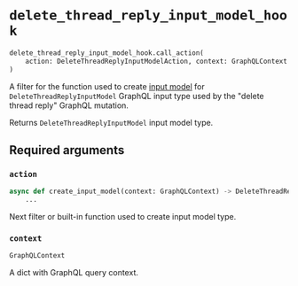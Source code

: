 # `delete_thread_reply_input_model_hook`

```python
delete_thread_reply_input_model_hook.call_action(
    action: DeleteThreadReplyInputModelAction, context: GraphQLContext
)
```

A filter for the function used to create [input model](https://pydantic-docs.helpmanual.io/usage/models/) for `DeleteThreadReplyInputModel` GraphQL input type used by the "delete thread reply" GraphQL mutation.

Returns `DeleteThreadReplyInputModel` input model type.


## Required arguments

### `action`

```python
async def create_input_model(context: GraphQLContext) -> DeleteThreadReplyInputModel:
    ...
```

Next filter or built-in function used to create input model type.


### `context`

```python
GraphQLContext
```

A dict with GraphQL query context.